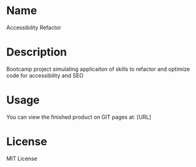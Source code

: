 # Name
Accessibility Refactor

# Description
Bootcamp project simulating applicaiton of skills to refactor and optimize code for accessibility and SEO

# Usage
You can view the finished product on GIT pages at:
[URL]

# License
MIT License